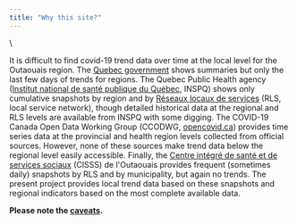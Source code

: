 ```yaml
---
title: "Why this site?"
---
```


\  

It is difficult to find covid-19 trend data over time at the local level for the Outaouais region. The [Quebec government](https://www.quebec.ca/en/health/health-issues/a-z/2019-coronavirus/situation-coronavirus-in-quebec/) shows summaries but only the last few days of trends for regions. The Quebec Public Health agency ([Institut national de santé publique du Québec](https://www.inspq.qc.ca/covid-19/donnees), INSPQ) shows only cumulative snapshots by region and by [Réseaux locaux de services](https://www.inspq.qc.ca/covid-19/donnees/par-region) (RLS, local service network), though detailed historical data at the regional and RLS levels are available from INSPQ with some digging. The COVID-19 Canada Open Data Working Group (CCODWG, [opencovid.ca](https://opencovid.ca/)) provides time series data at the provincial and health region levels collected from official sources. However, none of these sources make trend data below the regional level easily accessible. Finally, the [Centre intégré de santé et de services sociaux](https://cisss-outaouais.gouv.qc.ca/language/en/covid19-en/) (CISSS) de l'Outaouais provides frequent (sometimes daily) snapshots by RLS and by municipality, but again no trends. The present project provides local trend data based on these snapshots and regional indicators based on the most complete available data. 

**Please note the [caveats](caveats.html).**
